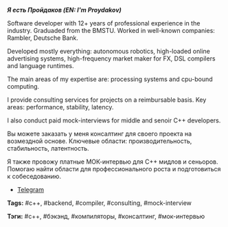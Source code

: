 ***Я есть Пройдаков (EN: I'm Proydakov)***

Software developer with 12+ years of professional experience in the industry. Graduaded from the BMSTU.
Worked in well-known companies: Rambler, Deutsche Bank.

Developed mostly everything: autonomous robotics, high-loaded online advertising systems,
high-frequency market maker for FX, DSL compilers and language runtimes.

The main areas of my expertise are: processing systems and cpu-bound computing.

I provide consulting services for projects on a reimbursable basis.
Key areas: performance, stability, latency.

I also conduct paid mock-interviews for middle and senoir C++ developers.

Вы можете заказать у меня консалтинг для своего проекта на возмездной основе.
Ключевые области: производительность, стабильность, латентность.

Я также провожу платные МОК-интервью для C++ мидлов и сеньоров.
Помогаю найти области для профессионального роста и подготовиться к собеседованию.

- [Telegram](http://t.me/eproydakov) 

**Tags:** #c++, #backend, #compiler, #consulting, #mock-interview

**Тэги:** #c++, #бэкэнд, #компиляторы, #консалтинг, #мок-интервью
